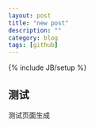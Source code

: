 ```yaml
---
layout: post
title: "new post"
description: ""
category: blog
tags: [github]
---
```

{% include JB/setup %}


## 测试
测试页面生成
